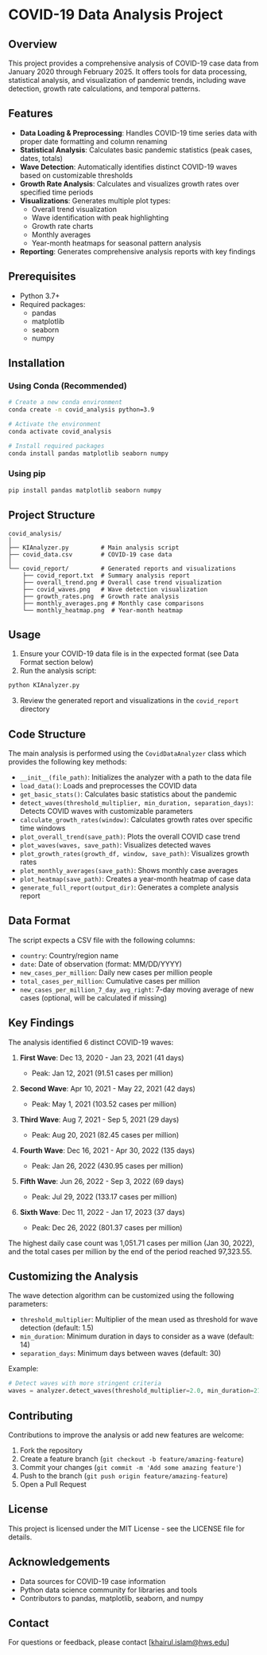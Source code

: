# COVID-19 Data Analysis Project

## Overview
This project provides a comprehensive analysis of COVID-19 case data from January 2020 through February 2025. It offers tools for data processing, statistical analysis, and visualization of pandemic trends, including wave detection, growth rate calculations, and temporal patterns.

## Features
- **Data Loading & Preprocessing**: Handles COVID-19 time series data with proper date formatting and column renaming
- **Statistical Analysis**: Calculates basic pandemic statistics (peak cases, dates, totals)
- **Wave Detection**: Automatically identifies distinct COVID-19 waves based on customizable thresholds
- **Growth Rate Analysis**: Calculates and visualizes growth rates over specified time periods
- **Visualizations**: Generates multiple plot types:
  - Overall trend visualization
  - Wave identification with peak highlighting
  - Growth rate charts
  - Monthly averages
  - Year-month heatmaps for seasonal pattern analysis
- **Reporting**: Generates comprehensive analysis reports with key findings

## Prerequisites
- Python 3.7+
- Required packages:
  - pandas
  - matplotlib
  - seaborn
  - numpy

## Installation

### Using Conda (Recommended)
```bash
# Create a new conda environment
conda create -n covid_analysis python=3.9

# Activate the environment
conda activate covid_analysis

# Install required packages
conda install pandas matplotlib seaborn numpy
```

### Using pip
```bash
pip install pandas matplotlib seaborn numpy
```

## Project Structure
```
covid_analysis/
│
├── KIAnalyzer.py         # Main analysis script
├── covid_data.csv        # COVID-19 case data
│
└── covid_report/         # Generated reports and visualizations
    ├── covid_report.txt  # Summary analysis report
    ├── overall_trend.png # Overall case trend visualization
    ├── covid_waves.png   # Wave detection visualization
    ├── growth_rates.png  # Growth rate analysis
    ├── monthly_averages.png # Monthly case comparisons
    └── monthly_heatmap.png  # Year-month heatmap
```

## Usage
1. Ensure your COVID-19 data file is in the expected format (see Data Format section below)
2. Run the analysis script:
```bash
python KIAnalyzer.py
```
3. Review the generated report and visualizations in the `covid_report` directory

## Code Structure
The main analysis is performed using the `CovidDataAnalyzer` class which provides the following key methods:

- `__init__(file_path)`: Initializes the analyzer with a path to the data file
- `load_data()`: Loads and preprocesses the COVID data
- `get_basic_stats()`: Calculates basic statistics about the pandemic
- `detect_waves(threshold_multiplier, min_duration, separation_days)`: Detects COVID waves with customizable parameters
- `calculate_growth_rates(window)`: Calculates growth rates over specific time windows
- `plot_overall_trend(save_path)`: Plots the overall COVID case trend
- `plot_waves(waves, save_path)`: Visualizes detected waves
- `plot_growth_rates(growth_df, window, save_path)`: Visualizes growth rates
- `plot_monthly_averages(save_path)`: Shows monthly case averages
- `plot_heatmap(save_path)`: Creates a year-month heatmap of case data
- `generate_full_report(output_dir)`: Generates a complete analysis report

## Data Format
The script expects a CSV file with the following columns:
- `country`: Country/region name
- `date`: Date of observation (format: MM/DD/YYYY)
- `new_cases_per_million`: Daily new cases per million people
- `total_cases_per_million`: Cumulative cases per million
- `new_cases_per_million_7_day_avg_right`: 7-day moving average of new cases (optional, will be calculated if missing)

## Key Findings
The analysis identified 6 distinct COVID-19 waves:

1. **First Wave**: Dec 13, 2020 - Jan 23, 2021 (41 days)
   - Peak: Jan 12, 2021 (91.51 cases per million)

2. **Second Wave**: Apr 10, 2021 - May 22, 2021 (42 days)
   - Peak: May 1, 2021 (103.52 cases per million)

3. **Third Wave**: Aug 7, 2021 - Sep 5, 2021 (29 days)
   - Peak: Aug 20, 2021 (82.45 cases per million)

4. **Fourth Wave**: Dec 16, 2021 - Apr 30, 2022 (135 days)
   - Peak: Jan 26, 2022 (430.95 cases per million)

5. **Fifth Wave**: Jun 26, 2022 - Sep 3, 2022 (69 days)
   - Peak: Jul 29, 2022 (133.17 cases per million)

6. **Sixth Wave**: Dec 11, 2022 - Jan 17, 2023 (37 days)
   - Peak: Dec 26, 2022 (801.37 cases per million)

The highest daily case count was 1,051.71 cases per million (Jan 30, 2022), and the total cases per million by the end of the period reached 97,323.55.

## Customizing the Analysis
The wave detection algorithm can be customized using the following parameters:

- `threshold_multiplier`: Multiplier of the mean used as threshold for wave detection (default: 1.5)
- `min_duration`: Minimum duration in days to consider as a wave (default: 14)
- `separation_days`: Minimum days between waves (default: 30)

Example:
```python
# Detect waves with more stringent criteria
waves = analyzer.detect_waves(threshold_multiplier=2.0, min_duration=21, separation_days=45)
```

## Contributing
Contributions to improve the analysis or add new features are welcome:

1. Fork the repository
2. Create a feature branch (`git checkout -b feature/amazing-feature`)
3. Commit your changes (`git commit -m 'Add some amazing feature'`)
4. Push to the branch (`git push origin feature/amazing-feature`)
5. Open a Pull Request

## License
This project is licensed under the MIT License - see the LICENSE file for details.

## Acknowledgements
- Data sources for COVID-19 case information
- Python data science community for libraries and tools
- Contributors to pandas, matplotlib, seaborn, and numpy

## Contact
For questions or feedback, please contact [khairul.islam@hws.edu]
